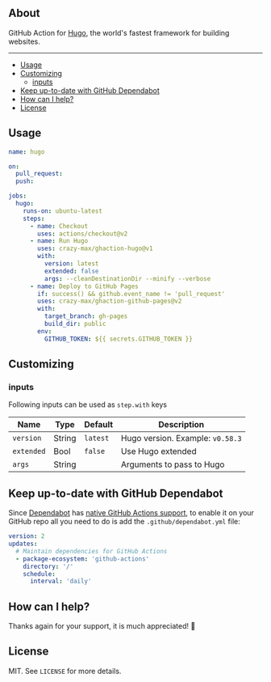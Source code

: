 ## About

GitHub Action for [Hugo](https://gohugo.io/), the world's fastest framework for building websites.

---

- [Usage](#usage)
- [Customizing](#customizing)
  - [inputs](#inputs)
- [Keep up-to-date with GitHub Dependabot](#keep-up-to-date-with-github-dependabot)
- [How can I help?](#how-can-i-help)
- [License](#license)

## Usage

```yaml
name: hugo

on:
  pull_request:
  push:

jobs:
  hugo:
    runs-on: ubuntu-latest
    steps:
      - name: Checkout
        uses: actions/checkout@v2
      - name: Run Hugo
        uses: crazy-max/ghaction-hugo@v1
        with:
          version: latest
          extended: false
          args: --cleanDestinationDir --minify --verbose
      - name: Deploy to GitHub Pages
        if: success() && github.event_name != 'pull_request'
        uses: crazy-max/ghaction-github-pages@v2
        with:
          target_branch: gh-pages
          build_dir: public
        env:
          GITHUB_TOKEN: ${{ secrets.GITHUB_TOKEN }}
```

## Customizing

### inputs

Following inputs can be used as `step.with` keys

| Name       | Type   | Default  | Description                      |
| ---------- | ------ | -------- | -------------------------------- |
| `version`  | String | `latest` | Hugo version. Example: `v0.58.3` |
| `extended` | Bool   | `false`  | Use Hugo extended                |
| `args`     | String |          | Arguments to pass to Hugo        |

## Keep up-to-date with GitHub Dependabot

Since [Dependabot](https://docs.github.com/en/github/administering-a-repository/keeping-your-actions-up-to-date-with-github-dependabot)
has [native GitHub Actions support](https://docs.github.com/en/github/administering-a-repository/configuration-options-for-dependency-updates#package-ecosystem),
to enable it on your GitHub repo all you need to do is add the `.github/dependabot.yml` file:

```yaml
version: 2
updates:
  # Maintain dependencies for GitHub Actions
  - package-ecosystem: 'github-actions'
    directory: '/'
    schedule:
      interval: 'daily'
```

## How can I help?

Thanks again for your support, it is much appreciated! :pray:

## License

MIT. See `LICENSE` for more details.
